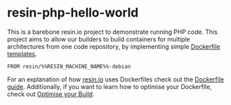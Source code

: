 # resin-php-hello-world

This is a barebone resin.io project to demonstrate running PHP code. This project aims to allow our builders to build containers for multiple architectures from one code repository, by implementing simple [Dockerfile templates](https://docs.resin.io/deployment/docker-templates/).

```
FROM resin/%%RESIN_MACHINE_NAME%%-debian
```

For an explanation of how [resin.io](https://resin.io/) uses Dockerfiles check out the [Dockerfile guide](https://docs.resin.io/deployment/docker-templates/). Additionally, if you want to learn how to optimise your Dockerfile, check out [Optimise your Build](https://docs.resin.io/deployment/build-optimisation/).
